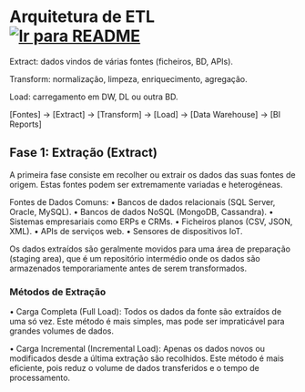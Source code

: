 # Arquitetura de ETL &nbsp; [![Ir para README](https://img.shields.io/badge/Indice-Verde?style=for-the-badge)](../README.md#indice)

Extract: dados vindos de várias fontes (ficheiros, BD, APIs).

Transform: normalização, limpeza, enriquecimento, agregação.

Load: carregamento em DW, DL ou outra BD.

[Fontes] → [Extract] → [Transform] → [Load] → [Data Warehouse] → [BI Reports]

## Fase 1: Extração (Extract)

A primeira fase consiste em recolher ou extrair os dados das
suas fontes de origem. Estas fontes podem ser extremamente
variadas e heterogéneas.

Fontes de Dados Comuns:
• Bancos de dados relacionais (SQL Server, Oracle, MySQL).
• Bancos de dados NoSQL (MongoDB, Cassandra).
• Sistemas empresariais como ERPs e CRMs.
• Ficheiros planos (CSV, JSON, XML).
• APIs de serviços web.
• Sensores de dispositivos IoT.

Os dados extraídos são geralmente movidos para uma área
de preparação (staging area), que é um repositório
intermédio onde os dados são armazenados temporariamente
antes de serem transformados.

### Métodos de Extração

• Carga Completa (Full Load): Todos os dados da fonte são
extraídos de uma só vez. Este método é mais simples, mas
pode ser impraticável para grandes volumes de dados.

• Carga Incremental (Incremental Load): Apenas os dados
novos ou modificados desde a última extração são recolhidos.
Este método é mais eficiente, pois reduz o volume de dados
transferidos e o tempo de processamento.
